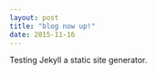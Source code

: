 ```yaml
---
layout: post
title: "blog now up!"
date: 2015-11-16
---
```


Testing Jekyll a static site generator.
